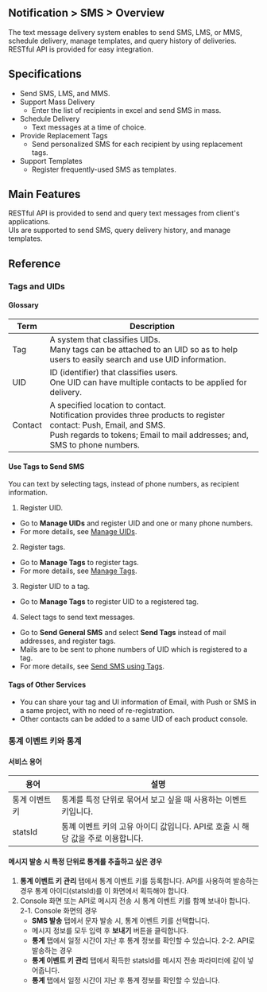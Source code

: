 ## Notification > SMS > Overview 

The text message delivery system enables to send SMS, LMS, or MMS, schedule delivery, manage templates, and query history of deliveries. 
RESTful API is provided for easy integration. 

## Specifications 

- Send SMS, LMS, and MMS. 
- Support Mass Delivery 
  - Enter the list of recipients in excel and send SMS in mass. 
- Schedule Delivery 
  -	Text messages at a time of choice. 
- Provide Replacement Tags 
  -	Send personalized SMS for each recipient by using replacement tags. 
- Support Templates
  - Register frequently-used SMS as templates. 

## Main Features 

RESTful API is provided to send and query text messages from client's applications.   
UIs are supported to send SMS, query delivery history, and manage templates. 


## Reference 

<span id='tag-uid'></span>
### Tags and UIDs

#### Glossary
| Term    | Description                                                  |
| ------- | ------------------------------------------------------------ |
| Tag     | A system that classifies UIDs. <br>Many tags can be attached to an UID so as to help users to easily search and use UID information. |
| UID     | ID (identifier) that classifies users. <br>One UID can have multiple contacts to be applied for delivery. |
| Contact | A specified location to contact. <br>Notification provides three products to register contact: Push, Email, and SMS. <br>Push regards to tokens; Email to mail addresses; and, SMS to phone numbers. |

#### Use Tags to Send SMS 
You can text by selecting tags, instead of phone numbers, as recipient information. 

1. Register UID.

* Go to **Manage UIDs** and register UID and one or many phone numbers. 
* For more details, see [Manage UIDs](./console-guide/#uid).

2. Register tags.

* Go to **Manage Tags** to register tags. 
* For more details, see [Manage Tags](./console-guide/#_15).

3. Register UID to a tag. 

* Go to **Manage Tags** to register UID to a registered tag. 

4. Select tags to send text messages. 

* Go to **Send General SMS** and select **Send Tags** instead of mail addresses, and register tags.
* Mails are to be sent to phone numbers of UID which is registered to a tag. 
* For more details, see [Send SMS using Tags](./console-guide/#_8).

#### Tags of Other Services 
* You can share your tag and UI information of Email, with Push or SMS in a same project, with no need of re-registration. 
* Other contacts can be added to a same UID of each product console. 

### 통계 이벤트 키와 통계
#### 서비스 용어
| 용어           | 설명                                       |
| ------------ | ---------------------------------------- |
| 통계 이벤트 키 | 통계를 특정 단위로 묶어서 보고 싶을 때 사용하는 이벤트 키입니다. |
| statsId | 통꼐 이벤트 키의 고유 아이디 값입니다. API로 호출 시 해당 값을 주로 이용합니다. |

#### 메시지 발송 시 특정 단위로 통계를 추출하고 싶은 경우
1. **통계 이벤트 키 관리** 탭에서 통계 이벤트 키를 등록합니다. API를 사용하여 발송하는 경우 통계 아이디(statsId)를 이 화면에서 획득해야 합니다.
2. Console 화면 또는 API로 메시지 전송 시 통계 이벤트 키를 함꼐 보내야 합니다.
2-1. Console 화면의 경우 
    * **SMS 발송** 탭에서 문자 발송 시, 통계 이벤트 키를 선택합니다.
    * 메시지 정보를 모두 입력 후 **보내기** 버튼을 클릭합니다.
    * **통계** 탭에서 일정 시간이 지난 후 통계 정보를 확인할 수 있습니다.
2-2. API로 발송하는 경우
    * **통계 이벤트 키 관리** 탭에서 획득한 statsId를 메시지 전송 파라미터에 같이 넣어줍니다.
    * **통계** 탭에서 일정 시간이 지난 후 통계 정보를 확인할 수 있습니다.